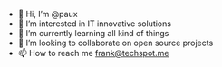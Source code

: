 - 👋 Hi, I’m @paux
- 👀 I’m interested in IT innovative solutions
- 🌱 I’m currently learning all kind of things
- 💞️ I’m looking to collaborate on open source projects
- 📫 How to reach me frank@techspot.me

<!---
fpauxberger/fpauxberger is a ✨ special ✨ repository because its `README.md` (this file) appears on your GitHub profile.
You can click the Preview link to take a look at your changes.
--->
